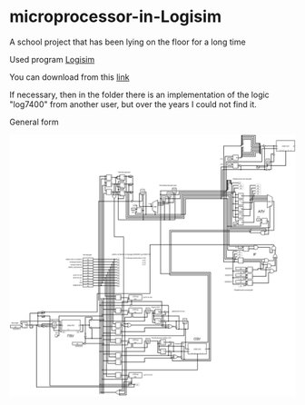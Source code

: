 # microprocessor-in-Logisim
A school project that has been lying on the floor for a long time

Used program [Logisim](http://www.cburch.com/logisim/ru/index.html)

You can download from this [link](https://sourceforge.net/projects/circuit/)

If necessary, then in the folder there is an implementation of the logic "log7400" from another user, but over the years I could not find it.

General form

![ЭВМ](https://github.com/Mika-dot/microprocessor-in-Logisim/blob/main/IMG.png)
